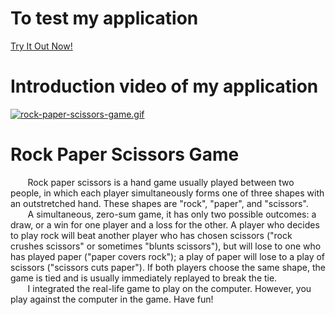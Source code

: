 # To test my application
[Try It Out Now!](https://bomercakmakgame.netlify.app/)

# Introduction video of my application

<a href="https://bomercakmakgame.netlify.app/"><img src="./gif/rock-paper-scissors-game.gif" title="rock-paper-scissors-game.gif"></a>

# Rock Paper Scissors Game

&nbsp; &nbsp;&nbsp; &nbsp; Rock paper scissors is a hand game usually played between two people, in which each player simultaneously forms one of three shapes with an outstretched hand. These shapes are "rock", "paper", and "scissors".
<br />
&nbsp; &nbsp;&nbsp; &nbsp; A simultaneous, zero-sum game, it has only two possible outcomes: a draw, or a win for one player and a loss for the other. A player who decides to play rock will beat another player who has chosen scissors ("rock crushes scissors" or sometimes "blunts scissors"), but will lose to one who has played paper ("paper covers rock"); a play of paper will lose to a play of scissors ("scissors cuts paper"). If both players choose the same shape, the game is tied and is usually immediately replayed to break the tie.
<br/>
&nbsp; &nbsp;&nbsp; &nbsp; I integrated the real-life game to play on the computer. However, you play against the computer in the game. Have fun!
<br/>





